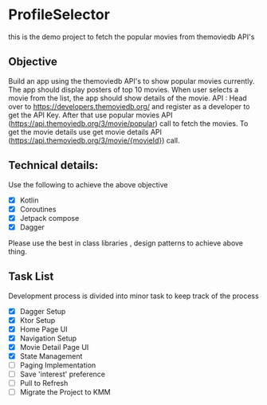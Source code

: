 # ProfileSelector
this is the demo project to fetch the popular movies from themoviedb API's

## Objective
Build an app using the themoviedb API's to show popular movies currently. The app should display posters of top 10 movies. When user selects a movie from
the list, the app should show details of the movie.
API : Head over to https://developers.themoviedb.org/ and register as a developer to get the API Key. After that use popular movies API (https://api.themoviedb.org/3/movie/popular) call to fetch the movies. 
To get the movie details use get movie details API (https://api.themoviedb.org/3/movie/{movieId}) call.

## Technical details: 
Use the following to achieve the above objective

- [x] Kotlin
- [x] Coroutines
- [x] Jetpack compose
- [x] Dagger

Please use the best in class libraries , design patterns to achieve above thing.

## Task List
Development process is divided into minor task to keep track of the process

- [x] Dagger Setup
- [x] Ktor Setup
- [x] Home Page UI
- [x] Navigation Setup
- [x] Movie Detail Page UI
- [x] State Management 
- [ ] Paging Implementation
- [ ] Save 'interest' preference
- [ ] Pull to Refresh
- [ ] Migrate the Project to KMM 
